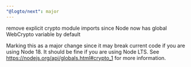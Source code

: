 ```yaml
---
"@logto/next": major
---
```


remove explicit crypto module imports since Node now has global WebCrypto variable by default

Marking this as a major change since it may break current code if you are using Node 18. It should be fine if you are using Node LTS. See https://nodejs.org/api/globals.html#crypto_1 for more information.
